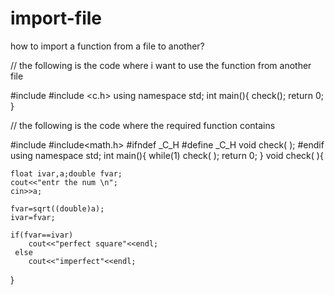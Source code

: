 # import-file
how to import a function from a file to another?


// the following is the code where i want to use the function from another file

#include<iostream>
#include <c.h>
using namespace std;
int main(){
	check();
	return 0;
}

// the following is the code where the required function contains

#include<iostream>
#include<math.h>
#ifndef _C_H
#define _C_H
	void check( );
#endif
using namespace std;
int main(){
	while(1)
		 check(  );
			return 0;
}
 void check( ){

	float ivar,a;double fvar;
	cout<<"entr the num \n";
	cin>>a;
	
	fvar=sqrt((double)a);
	ivar=fvar;
	
	if(fvar==ivar)
		cout<<"perfect square"<<endl;
	 else
		cout<<"imperfect"<<endl;

}

